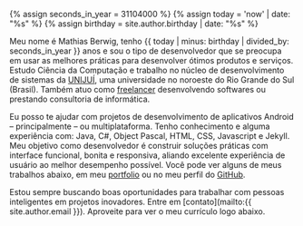 {% assign seconds_in_year = 31104000 %}
{% assign today = 'now' | date: "%s" %}
{% assign birthday = site.author.birthday | date: "%s" %}

Meu nome é Mathias Berwig, tenho {{ today | minus: birthday | divided_by: seconds_in_year }} anos e sou o tipo de desenvolvedor que se preocupa em usar as melhores práticas para desenvolver ótimos produtos e serviços. Estudo Ciência da Computação e trabalho no núcleo de desenvolvimento de sistemas da [UNIJUÍ](http://www.unijui.edu.br), uma universidade no noroeste do Rio Grande do Sul (Brasil). Também atuo como [freelancer](https://www.freelancer.com/u/mathiasberwig.html) desenvolvendo softwares ou prestando consultoria de informática.

Eu posso te ajudar com projetos de desenvolvimento de aplicativos Android – principalmente – ou multiplataforma. Tenho conhecimento e alguma experiência com: Java, C#, Object Pascal, HTML, CSS, Javascript e Jekyll. Meu objetivo como desenvolvedor é construir soluções práticas com interface funcional, bonita e responsiva, aliando excelente experiência de usuário ao melhor desempenho possível. Você pode ver alguns de meus trabalhos abaixo, em meu [portfolio](#portfolio) ou no meu perfil do [GitHub](https://github.com/MathiasBerwig).

Estou sempre buscando boas oportunidades para trabalhar com pessoas inteligentes em projetos inovadores. Entre em [contato](mailto:{{ site.author.email }}). Aproveite para ver o meu currículo logo abaixo.